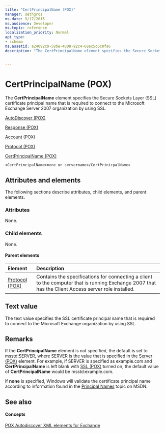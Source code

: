 ```yaml
---
title: "CertPrincipalName (POX)"
manager: sethgros
ms.date: 9/17/2015
ms.audience: Developer
ms.topic: reference
localization_priority: Normal
api_type:
- schema
ms.assetid: a24092c9-58be-4008-92c4-68ec5c6c0fa6
description: "The CertPrincipalName element specifies the Secure Sockets Layer (SSL) certificate principal name that is required to connect to the Microsoft Exchange Server 2007 organization by using SSL."
 
 
---
```


# CertPrincipalName (POX)

The **CertPrincipalName** element specifies the Secure Sockets Layer (SSL) certificate principal name that is required to connect to the Microsoft Exchange Server 2007 organization by using SSL. 
  
[AutoDiscover (POX)](autodiscover-pox.md)
  
[Response (POX)](response-pox.md)
  
[Account (POX)](account-pox.md)
  
[Protocol (POX)](protocol-pox.md)
  
[CertPrincipalName (POX)](certprincipalname-pox.md)
  
```
<CertPrincipalName>none or servername</CertPrinicpalName>
```

## Attributes and elements

The following sections describe attributes, child elements, and parent elements.
  
### Attributes

None.
  
### Child elements

None.
  
#### Parent elements

|**Element**|**Description**|
|:-----|:-----|
|[Protocol (POX)](protocol-pox.md) <br/> |Contains the specifications for connecting a client to the computer that is running Exchange 2007 that has the Client Access server role installed.  <br/> |
   
## Text value

The text value specifies the SSL certificate principal name that is required to connect to the Microsoft Exchange organization by using SSL.
  
## Remarks

If the **CertPrincipalName** element is not specified, the default is set to msstd:SERVER, where SERVER is the value that is specified in the [Server (POX)](server-pox.md) element. For example, if SERVER is specified as example.com and **CertPrincipalName** is left blank with [SSL (POX)](ssl-pox.md) turned on, the default value of **CertPrincipalName** would be msstd:example.com. 
  
If **none** is specified, Windows will validate the certificate principal name according to information found in the [Principal Names](http://go.microsoft.com/fwlink/?LinkId=93417) topic on MSDN. 
  
## See also

#### Concepts

[POX Autodiscover XML elements for Exchange](pox-autodiscover-xml-elements-for-exchange.md)

